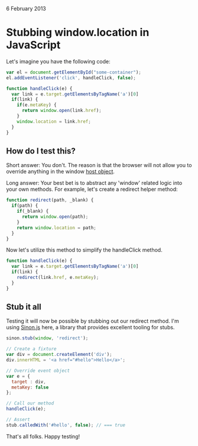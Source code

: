 
<PubDate>6 February 2013</PubDate>

# Stubbing window.location in JavaScript

Let's imagine you have the following code:

```javascript
var el = document.getElementById("some-container");
el.addEventListener('click', handleClick, false);

function handleClick(e) {
  var link = e.target.getElementsByTagName('a')[0]
  if(link) {
    if(e.metaKey) {
      return window.open(link.href);
    }
    window.location = link.href;
  }
}
```

## How do I test this?

Short answer: You don't. The reason is that the browser will not allow you to override anything in the window [host object](https://developer.mozilla.org/en-US/docs/Web/JavaScript/Reference/Global_Objects).

Long answer: Your best bet is to abstract any 'window' related logic into your own methods. For example, let's create a redirect helper method:

```javascript
function redirect(path, _blank) {
  if(path) {
    if(_blank) {
      return window.open(path);
    }
    return window.location = path;
  }
}
```

Now let's utilize this method to simplify the handleClick method.


```javascript
function handleClick(e) {
  var link = e.target.getElementsByTagName('a')[0]
  if(link) {
    redirect(link.href, e.metaKey);
  }
}
```

## Stub it all

Testing it will now be possible by stubbing out our redirect method. I'm using [Sinon.js](http://sinonjs.org/) here, a library that provides excellent tooling for stubs.

```javascript
sinon.stub(window, 'redirect');

// Create a fixture
var div = document.createElement('div');
div.innerHTML = '<a href="#hello">Hello</a>';

// Override event object
var e = {
  target : div,
  metaKey: false
};

// Call our method
handleClick(e);

// Assert
stub.calledWith('#hello', false); // === true
```

That's all folks. Happy testing!
